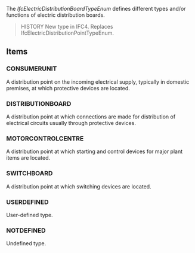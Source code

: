 The _IfcElectricDistributionBoardTypeEnum_ defines different types and/or functions of electric distribution boards.

<!-- end of short definition -->


> HISTORY New type in IFC4. Replaces IfcElectricDistributionPointTypeEnum.

## Items

### CONSUMERUNIT
A distribution point on the incoming electrical supply, typically in domestic premises, at which protective devices are located.

### DISTRIBUTIONBOARD
A distribution point at which connections are made for distribution of electrical circuits usually through protective devices.

### MOTORCONTROLCENTRE
A distribution point at which starting and control devices for major plant items are located.

### SWITCHBOARD
A distribution point at which switching devices are located.

### USERDEFINED
User-defined type.

### NOTDEFINED
Undefined type.
